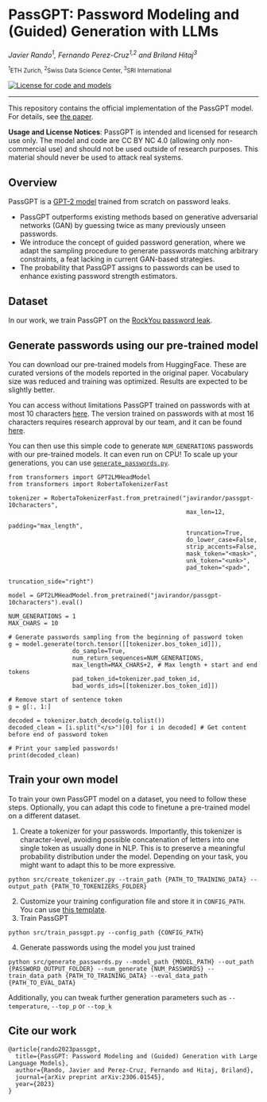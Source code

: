 # PassGPT: Password Modeling and (Guided) Generation with LLMs

_Javier Rando<sup>1</sup>, Fernando Perez-Cruz<sup>1,2</sup> and Briland Hitaj<sup>3</sup>_

<sup><sup>1</sup>ETH Zurich, <sup>2</sup>Swiss Data Science Center, <sup>3</sup>SRI International</sup>

[![License for code and models](https://img.shields.io/badge/Code%20and%20Models%20License-CC%20By%20NC%204.0-yellow)](https://github.com/javirandor/passbert/blob/main/LICENSE)

-----------

This repository contains the official implementation of the PassGPT model. For details, see [the paper](https://arxiv.org/abs/2306.01545).

**Usage and License Notices**: PassGPT is intended and licensed for research use only. The model and code are CC BY NC 4.0 (allowing only non-commercial use) and should not be used outside of research purposes. This material should never be used to attack real systems.

## Overview
PassGPT is a [GPT-2 model](https://huggingface.co/docs/transformers/model_doc/gpt2) trained from scratch on password leaks.
* PassGPT outperforms existing methods based on generative adversarial networks (GAN) by guessing twice as many previously unseen passwords.
* We introduce the concept of guided password generation, where we adapt the sampling procedure to generate passwords matching arbitrary constraints, a feat lacking in current GAN-based strategies. 
* The probability that PassGPT assigns to passwords can be used to enhance existing password strength estimators.

## Dataset
In our work, we train PassGPT on the [RockYou password leak](https://wiki.skullsecurity.org/index.php/Passwords).

## Generate passwords using our pre-trained model
You can download our pre-trained models from HuggingFace. These are curated versions of the models reported in the original paper. Vocabulary size was reduced and training was optimized. Results are expected to be slightly better.

You can access without limitations PassGPT trained on passwords with at most 10 characters [here](https://huggingface.co/javirandor/passgpt-10characters/). The version trained on passwords with at most 16 characters requires research approval by our team, and it can be found [here](https://huggingface.co/javirandor/passgpt-16characters/). 

You can then use this simple code to generate `NUM_GENERATIONS` passwords with our pre-trained models. It can even run on CPU! To scale up your generations, you can use [`generate_passwords.py`](https://github.com/javirandor/passgpt/blob/main/src/generate_passwords.py).

```
from transformers import GPT2LMHeadModel
from transformers import RobertaTokenizerFast

tokenizer = RobertaTokenizerFast.from_pretrained("javirandor/passgpt-10characters",
                                                  max_len=12,
                                                  padding="max_length", 
                                                  truncation=True,
                                                  do_lower_case=False,
                                                  strip_accents=False,
                                                  mask_token="<mask>",
                                                  unk_token="<unk>",
                                                  pad_token="<pad>",
                                                  truncation_side="right")

model = GPT2LMHeadModel.from_pretrained("javirandor/passgpt-10characters").eval()

NUM_GENERATIONS = 1
MAX_CHARS = 10

# Generate passwords sampling from the beginning of password token
g = model.generate(torch.tensor([[tokenizer.bos_token_id]]),
                  do_sample=True,
                  num_return_sequences=NUM_GENERATIONS,
                  max_length=MAX_CHARS+2, # Max length + start and end tokens
                  pad_token_id=tokenizer.pad_token_id,
                  bad_words_ids=[[tokenizer.bos_token_id]])

# Remove start of sentence token
g = g[:, 1:]

decoded = tokenizer.batch_decode(g.tolist())
decoded_clean = [i.split("</s>")[0] for i in decoded] # Get content before end of password token

# Print your sampled passwords!
print(decoded_clean)
```

## Train your own model

To train your own PassGPT model on a dataset, you need to follow these steps. Optionally, you can adapt this code to finetune a pre-trained model on a different dataset.

1. Create a tokenizer for your passwords. Importantly, this tokenizer is character-level, avoiding possible concatenation of letters into one single token as usually done in NLP. This is to preserve a meaningful probability distribution under the model. Depending on your task, you might want to adapt this to be more expressive.
```
python src/create_tokenizer.py --train_path {PATH_TO_TRAINING_DATA} --output_path {PATH_TO_TOKENIZERS_FOLDER}
```
2. Customize your training configuration file and store it in `CONFIG_PATH`. You can use [this template](https://github.com/javirandor/passbert/blob/main/configs/passgpt-16chars.yaml).
3. Train PassGPT
```
python src/train_passgpt.py --config_path {CONFIG_PATH}
```
4. Generate passwords using the model you just trained
```
python src/generate_passwords.py --model_path {MODEL_PATH} --out_path {PASSWORD_OUTPUT_FOLDER} --num_generate {NUM_PASSWORDS} --train_data_path {PATH_TO_TRAINING_DATA} --eval_data_path {PATH_TO_EVAL_DATA}
```
Additionally, you can tweak further generation parameters such as `--temperature`, `--top_p` or `--top_k`

## Cite our work
```
@article{rando2023passgpt,
  title={PassGPT: Password Modeling and (Guided) Generation with Large Language Models},
  author={Rando, Javier and Perez-Cruz, Fernando and Hitaj, Briland},
  journal={arXiv preprint arXiv:2306.01545},
  year={2023}
}
```
